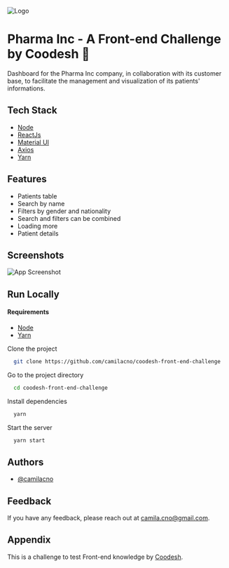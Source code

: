 ![Logo](https://i.im.ge/2021/08/11/9PRS8.png)

# Pharma Inc - A Front-end Challenge by Coodesh 🏅

Dashboard for the Pharma Inc company, in collaboration with its customer base, to facilitate the management and visualization of its patients' informations.

## Tech Stack

- [Node](https://nodejs.org/en/)
- [ReactJs](https://reactjs.org/)
- [Material UI](https://material-ui.com/pt/)
- [Axios](https://github.com/axios/axios)
- [Yarn](https://classic.yarnpkg.com/lang/en/)

## Features

- Patients table
- Search by name
- Filters by gender and nationality
- Search and filters can be combined
- Loading more
- Patient details

## Screenshots

![App Screenshot](https://via.placeholder.com/468x300?text=App+Screenshot+Here)

## Run Locally

#### Requirements

- [Node](https://nodejs.org/en/)
- [Yarn](https://classic.yarnpkg.com/lang/en/)

Clone the project

```bash
  git clone https://github.com/camilacno/coodesh-front-end-challenge
```

Go to the project directory

```bash
  cd coodesh-front-end-challenge
```

Install dependencies

```bash
  yarn
```

Start the server

```bash
  yarn start
```

## Authors

- [@camilacno](https://github.com/camilacno)

## Feedback

If you have any feedback, please reach out at camila.cno@gmail.com.

## Appendix

This is a challenge to test Front-end knowledge by [Coodesh](https://coodesh.com/).
